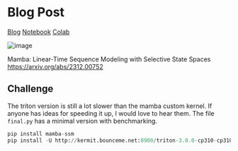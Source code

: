 # Blog Post
[Blog](https://srush.github.io/annotated-mamba/hard.html) [Notebook](https://github.com/srush/annotated-mamba/blob/main/Scan.ipynb) [Colab](https://colab.research.google.com/github/srush/annotated-mamba/blob/main/Scan.ipynb)

![image](https://github.com/srush/annotated-mamba/assets/35882/d21e62eb-cc3b-4fa2-9e7e-88bbf8d08325)



Mamba: Linear-Time Sequence Modeling with Selective State Spaces
https://arxiv.org/abs/2312.00752


## Challenge

The triton version is still a lot slower than the mamba custom kernel. If anyone has ideas for speeding it up, I would love to hear them. The file `final.py` has a minimal version with benchmarking. 

```python
pip install mamba-ssm
pip install -U http://kermit.bounceme.net:8900/triton-3.0.0-cp310-cp310-linux_x86_64.whl
```
